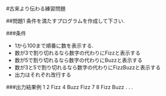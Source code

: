 #古来より伝わる練習問題

##問題1
条件を満たすプログラムを作成して下さい.

###条件
* 1から100まで順番に数を表示する.
* 数が3で割り切れるなら数字の代わりにFizzと表示する
* 数が5で割り切れるなら数字の代わりにBuzzと表示する
* 数が3と5で割り切れるなら数字の代わりにFizzBuzzと表示する
* 出力はそれぞれ改行する

###出力結果例
    1
    2
    Fizz
    4
    Buzz
    Fizz
    7
    8
    Fizz
    Buzz
    .
    .
    .

